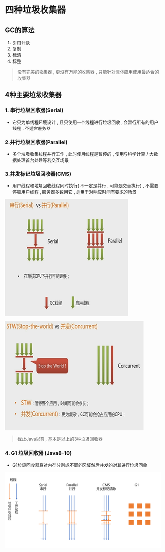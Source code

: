 # 四种垃圾收集器

## GC的算法

1. 引用计数
2. 复制
3. 标清
4. 标整

> 没有完美的收集器 , 更没有万能的收集器 , 只能针对具体应用使用最适合的收集器

## 4种主要垃圾收集器

### 1. 串行垃圾回收器(Serial)

- 它只为单线程环境设计 , 且只使用一个线程进行垃圾回收 , 会暂行所有的用户线程 . 不适合服务器

### 2.并行垃圾回收器(Parallel)

- 多个垃圾收集线程并行工作 , 此时使用线程是暂停的 , 使用与科学计算 / 大数据处理首台处理等若交互场景

### 3.并发标记垃圾回收器(CMS)

- 用户线程和垃圾回收线程同时执行( 不一定是并行 , 可能是交替执行) , 不需要停顿用户线程 , 服务器多数用它 , 适用于对响应时间有要求的场景

![1573051017576](assets/1573051017576.png)

![1573051026948](assets/1573051026948.png)

> 截止Java以前 , 基本是以上的3种垃圾回收器

### 4. G1 垃圾回收器 (Java8-10)

- G1垃圾回收器将对内存分割成不同的区域然后并发的对其进行垃圾回收

![1573051237344](assets/1573051237344.png)
